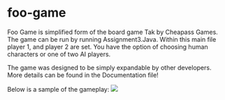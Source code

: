 # foo-game

Foo Game is simplified form of the board game Tak by Cheapass Games. The game can be run by running Assignment3.Java. Within this main file player 1, and player 2 are set. You have the option of choosing human characters or one of two AI players. 

The game was designed to be simply expandable by other developers. More details can be found in the Documentation file! 

Below is a sample of the gameplay:
![](https://github.com/algebrot/foo-game/edit/master/GamePlay.jpg)
